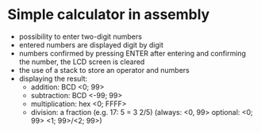 # Simple calculator in assembly

- possibility to enter two-digit numbers
- entered numbers are displayed digit by digit
- numbers confirmed by pressing ENTER after entering and confirming the number, the LCD screen is cleared
- the use of a stack to store an operator and numbers
- displaying the result:
   - addition: BCD <0; 99>
   - subtraction: BCD <-99; 99>
   - multiplication: hex <0; FFFF>
   - division: a fraction (e.g. 17: 5 = 3 2/5) (always: <0, 99> optional: <0; 99> <1; 99>/<2; 99>)
